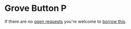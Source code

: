 # Grove Button P
If there are no [open requests](../../../../issues?q=is%3Aissue+is%3Aopen+%22Grove+Button+P%22) you're welcome to [borrow this](../../../../issues/new?title=Borrow+request+for+Grove+Button+P&body=1+piece+of+%5Bthis%5D%28..%2Fblob%2Fmain%2F.%2FHardware%2FSensors%2FGrove_Button_P.md%29+for+~2+weeks.).